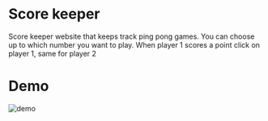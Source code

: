 # Score keeper
 Score keeper website that keeps track ping pong games. You can choose up to which number you want to play. When player 1 scores a point click on player 1, same for player 2

 # Demo

 
![demo](https://github.com/FarisOmerbasic/Score-keeper/assets/154029097/68a277c4-fa9a-4b9f-8ae4-754d7528be6a)
